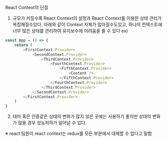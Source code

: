 React Context의 단점
1. 규모가 커질수록 React Context의 설정과 React Context를 이용한 상태 관리가 복잡해질수있다.
   아래와 같이 Context 자체가 많아질수도있고, 하나의 컨텍스트에 너무 많은 상태를 관리하여 유지보수에 어려움을 줄 수 있다
ex)
```javascript
const App = () => {
    return (
        <FirstContext.Provider>
            <SecondContext.Provider>
                <ThirdContext.Provider>
                    <FourthContext.Provider>
                        <FifthContext.Provider>
                            <Content />
                        </FifthContext.Provider>
                    </FourthContext.Provider>
                </ThirdContext.Provider>
            </SecondContext.Provider>
        </FirstContext.Provider>
    )
}

```

2. 테마 혹은 인증같은 상태의 변화가 많지 않은 곳에는 사용하기 좋지만
   상태의 변화가 많을 경우 성능저하가 일어날 수 있다.

※ react 팀원이 react context는 redux를 모든 부분에서 대체할 수 없다고 말함